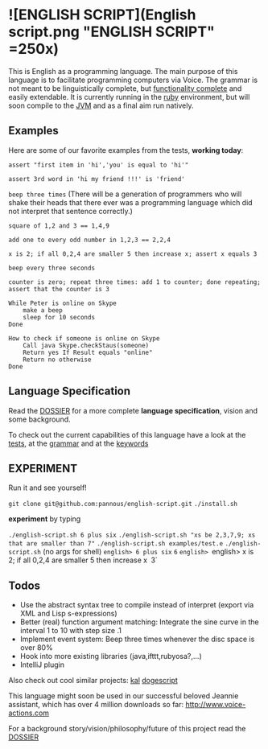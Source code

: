 # ![ENGLISH SCRIPT](English script.png "ENGLISH SCRIPT" =250x)

This is English as a programming language.
The main purpose of this language is to facilitate programming computers via Voice.
The grammar is not meant to be linguistically complete, but [functionality complete](https://en.wikipedia.org/wiki/Functional_completeness) and easily extendable. It is currently running in the [ruby](https://www.ruby-lang.org/en/) environment, but will soon compile to the [JVM](https://en.wikipedia.org/wiki/Java_Virtual_Machine) and as a final aim run natively.

Examples
--------
Here are some of our favorite examples from the tests, **working today**:


`assert "first item in 'hi','you' is equal to 'hi'"`

`assert 3rd word in 'hi my friend !!!' is 'friend'`

`beep three times`
(There will be a generation of programmers who will shake their heads that there ever was a programming language which did not interpret that sentence correctly.)

`square of 1,2 and 3 == 1,4,9`

`add one to every odd number in 1,2,3 == 2,2,4`

`x is 2; if all 0,2,4 are smaller 5 then increase x; assert x equals 3 `

`beep every three seconds`

`counter is zero; repeat three times: add 1 to counter; done repeating; assert that the counter is 3`


```
While Peter is online on Skype
	make a beep
	sleep for 10 seconds
Done
```

```
How to check if someone is online on Skype
	Call java Skype.checkStaus(someone)
	Return yes If Result equals "online"
	Return no otherwise
Done
```

Language Specification
----------------------
Read the [DOSSIER](https://github.com/pannous/natural-english-script/tree/master/DOSSIER.md) for a more complete **language specification**, vision and some background.

To check out the current capabilities of this language have a look at the [tests](https://github.com/pannous/natural-english-script/tree/master/test/unit), at the [grammar](https://github.com/pannous/natural-english-script/blob/master/lib/english-script/english-parser.rb) and at the
[keywords](https://github.com/pannous/natural-english-script/blob/master/lib/english-script/english-tokens.rb)

EXPERIMENT
----------
Run it and see yourself!

`git clone git@github.com:pannous/english-script.git`
`./install.sh`

**experiment** by typing

`./english-script.sh 6 plus six`
`./english-script.sh "xs be 2,3,7,9; xs that are smaller than 7"`
`./english-script.sh examples/test.e`
`./english-script.sh` (no args for shell)
`english> 6 plus six`
`6`
`english>
`english> x is 2; if all 0,2,4 are smaller 5 then increase x`
`3`

Todos
-----
* Use the abstract syntax tree to compile instead of interpret (export via XML and Lisp s-expressions)
* Better (real) function argument matching: Integrate the sine curve in the interval 1 to 10 with step size .1
* Implement event system: Beep three times whenever the disc space is over 80%
* Hook into more existing libraries (java,ifttt,rubyosa?,...)
* IntelliJ plugin

Also check out cool similar projects:
[kal](https://github.com/rzimmerman/kal)
[dogescript](https://github.com/remixz/dogescript)

This language might soon be used in our successful beloved Jeannie assistant, which has over 4 million downloads so far:
http://www.voice-actions.com

For a background story/vision/philosophy/future of this project read the [DOSSIER](https://github.com/pannous/natural-english-script/tree/master/DOSSIER.md)

